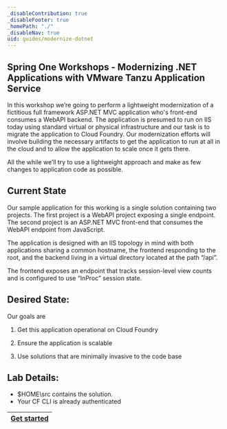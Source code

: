 ```yaml
---
_disableContribution: true
_disableFooter: true
_homePath: "./"
_disableNav: true
uid: guides/modernize-dotnet
---
```


[strigo-desktop-vs]: ~/guides/images/strigo-desktop-vs.png "Strigo windows placement with Visual Studio"
[exercise-1-link]: exercise1.md
[exercise-2-link]: exercise2.md

## Spring One Workshops - Modernizing .NET Applications with VMware Tanzu Application Service

In this workshop we’re going to perform a lightweight modernization of a fictitious full framework ASP.NET MVC application who's front-end consumes a WebAPI backend. The application is presumed to run on IIS today using standard virtual or physical infrastructure and our task is to migrate the application to Cloud Foundry. Our modernization efforts will involve building the necessary artifacts to get the application to run at all in the cloud and to allow the application to scale once it gets there.

All the while we’ll try to use a lightweight approach and make as few changes to application code as possible.

## Current State

Our sample application for this working is a single solution containing two projects. The first project is a WebAPI project exposing a single endpoint. The second project is an ASP.NET MVC front-end that consumes the WebAPI endpoint from JavaScript.

The application is designed with an IIS topology in mind with both applications sharing a common hostname, the frontend responding to the root, and the backend living in a virtual directory located at the path “/api”.

The frontend exposes an endpoint that tracks session-level view counts and is configured to use “InProc” session state.

## Desired State:

Our goals are

1. Get this application operational on Cloud Foundry

1. Ensure the application is scalable

1. Use solutions that are minimally invasive to the code base

## Lab Details:

- $HOME\src contains the solution.
- Your CF CLI is already authenticated

| [Get started][exercise-1-link] |
| :----------------------------: |

